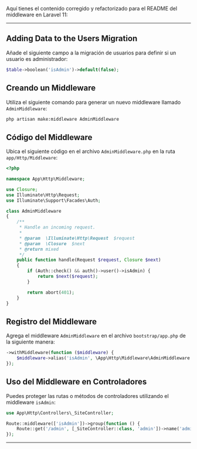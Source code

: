 Aquí tienes el contenido corregido y refactorizado para el README del middleware en Laravel 11:

---

## Adding Data to the Users Migration

Añade el siguiente campo a la migración de usuarios para definir si un usuario es administrador:

```php
$table->boolean('isAdmin')->default(false);
```

## Creando un Middleware

Utiliza el siguiente comando para generar un nuevo middleware llamado `AdminMiddleware`:

```bash
php artisan make:middleware AdminMiddleware
```

## Código del Middleware

Ubica el siguiente código en el archivo `AdminMiddleware.php` en la ruta `app/Http/Middleware`:

```php
<?php

namespace App\Http\Middleware;

use Closure;
use Illuminate\Http\Request;
use Illuminate\Support\Facades\Auth;

class AdminMiddleware
{
    /**
     * Handle an incoming request.
     *
     * @param  \Illuminate\Http\Request  $request
     * @param  \Closure  $next
     * @return mixed
     */
    public function handle(Request $request, Closure $next)
    {
        if (Auth::check() && auth()->user()->isAdmin) {
            return $next($request);
        }

        return abort(401);
    }
}
```

## Registro del Middleware

Agrega el middleware `AdminMiddleware` en el archivo `bootstrap/app.php` de la siguiente manera:

```php
->withMiddleware(function ($middleware) {
    $middleware->alias('isAdmin', \App\Http\Middleware\AdminMiddleware::class);
});
```

## Uso del Middleware en Controladores

Puedes proteger las rutas o métodos de controladores utilizando el middleware `isAdmin`:

```php
use App\Http\Controllers\_SiteController;

Route::middleware(['isAdmin'])->group(function () {
    Route::get('/admin', [_SiteController::class, 'admin'])->name('admin.index');
});
```

---
